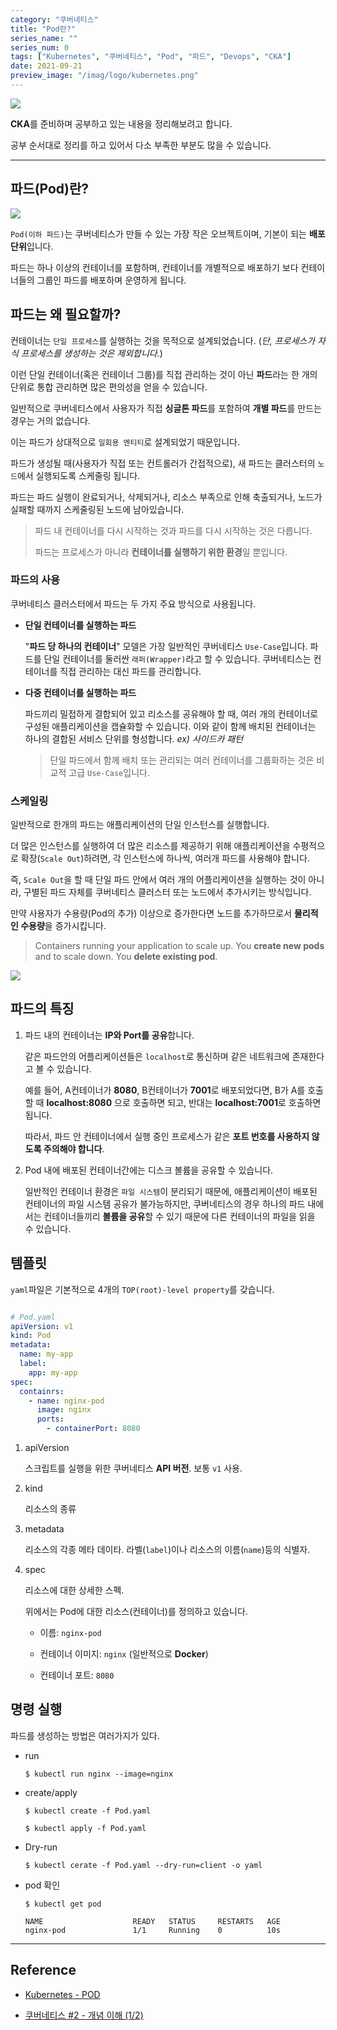 ```yaml
---
category: "쿠버네티스"
title: "Pod란?"
series_name: ""
series_num: 0
tags: ["Kubernetes", "쿠버네티스", "Pod", "파드", "Devops", "CKA"]
date: 2021-09-21
preview_image: "/imag/logo/kubernetes.png"
---
```


![](../img/logo/kubernetes.png)

**CKA**를 준비하며 공부하고 있는 내용을 정리해보려고 합니다.

공부 순서대로 정리를 하고 있어서 다소 부족한 부분도 많을 수 있습니다.

---

## 파드(Pod)란?

![](../img/kubernetes/pod1.png)

`Pod(이하 파드)`는 쿠버네티스가 만들 수 있는 가장 작은 오브젝트이며, 기본이 되는 **배포 단위**입니다.

파드는 하나 이상의 컨테이너를 포함하며, 컨테이너를 개별적으로 배포하기 보다 컨테이너들의 그룹인 파드를 배포하며 운영하게 됩니다. 


## 파드는 왜 필요할까?

컨테이너는 `단일 프로세스`를 실행하는 것을 목적으로 설계되었습니다. (_단, 프로세스가 자식 프로세스를 생성하는 것은 제외합니다._)

이런 단일 컨테이너(혹은 컨테이너 그룹)를 직접 관리하는 것이 아닌 **파드**라는 한 개의 단위로 통합 관리하면 많은 편의성을 얻을 수 있습니다. 

일반적으로 쿠버네티스에서 사용자가 직접 **싱글톤 파드**를 포함하여 **개별 파드**를 만드는 경우는 거의 없습니다.

이는 파드가 상대적으로 `일회용 엔티티`로 설계되었기 때문입니다. 

파드가 생성될 때(사용자가 직접 또는 컨트롤러가 간접적으로), 새 파드는 클러스터의 `노드`에서 실행되도록 스케줄링 됩니다.

파드는 파드 실행이 완료되거나, 삭제되거나, 리소스 부족으로 인해 축출되거나, 노드가 실패할 때까지 스케줄링된 노드에 남아있습니다.

> 파드 내 컨테이너를 다시 시작하는 것과 파드를 다시 시작하는 것은 다릅니다.
> 
> 파드는 프로세스가 아니라 **컨테이너를 실행하기 위한 환경**일 뿐입니다.
 

### 파드의 사용

쿠버네티스 클러스터에서 파드는 두 가지 주요 방식으로 사용됩니다.

- **단일 컨테이너를 실행하는 파드**

  "**파드 당 하나의 컨테이너**" 모델은 가장 일반적인 쿠버네티스 `Use-Case`입니다. 파드를 단일 컨테이너를 둘러싼 `래퍼(Wrapper)`라고 할 수 있습니다. 쿠버네티스는 컨테이너를 직접 관리하는 대신 파드를 관리합니다.

- **다중 컨테이너를 실행하는 파드**

  파드끼리 밀접하게 결합되어 있고 리소스를 공유해야 할 때, 여러 개의 컨테이너로 구성된 애플리케이션을 캡슐화할 수 있습니다. 이와 같이 함께 배치된 컨테이너는 하나의 결합된 서비스 단위를 형성합니다. *ex) 사이드카 패턴*

  > 단일 파드에서 함께 배치 또는 관리되는 여러 컨테이너를 그룹화하는 것은 비교적 고급 `Use-Case`입니다.
  

### 스케일링

일반적으로 한개의 파드는 애플리케이션의 단일 인스턴스를 실행합니다.

더 많은 인스턴스를 실행하여 더 많은 리소스를 제공하기 위해 애플리케이션을 수평적으로 확장(`Scale Out`)하려면, 각 인스턴스에 하나씩, 여러개 파드를 사용해야 합니다.

즉, `Scale Out`을 할 때 단일 파드 안에서 여러 개의 어플리케이션을 실행하는 것이 아니라, 구별된 파드 자체를 쿠버네티스 클러스터 또는 노드에서 추가시키는 방식입니다.

만약 사용자가 수용량(Pod의 추가) 이상으로 증가한다면 노드를 추가하므로서 **물리적인 수용량**을 증가시킵니다.

> Containers running your application to scale up. You **create new pods** and to scale down. You **delete existing pod**.

![](../img/kubernetes/pod2.png)

## 파드의 특징

1. 파드 내의 컨테이너는 **IP와 Port를 공유**합니다.

   같은 파드안의 어플리케이션들은 `localhost`로 통신하며 같은 네트워크에 존재한다고 볼 수 있습니다.

   예를 들어, A컨테이너가 **8080**, B컨테이너가 **7001**로 배포되었다면, B가 A를 호출할 때 **localhost:8080** 으로 호출하면 되고, 반대는 **localhost:7001**로 호출하면 됩니다.

   따라서, 파드 안 컨테이너에서 실행 중인 프로세스가 같은 **포트 번호를 사용하지 않도록 주의해야 합니다**.

2. Pod 내에 배포된 컨테이너간에는 디스크 볼륨을 공유할 수 있습니다.

   일반적인 컨테이너 환경은 `파일 시스템`이 분리되기 때문에, 애플리케이션이 배포된 컨테이너의 파일 시스템 공유가 불가능하지만, 쿠버네티스의 경우 하나의 파드 내에서는 컨테이너들끼리 **볼륨을 공유**할 수 있기 때문에 다른 컨테이너의 파일을 읽을 수 있습니다.

## 템플릿

`yaml`파일은 기본적으로 4개의 `TOP(root)-level property`를 갖습니다.

```yaml

# Pod.yaml
apiVersion: v1 
kind: Pod 
metadata:
  name: my-app
  label:
    app: my-app
spec:
  containrs:
    - name: nginx-pod
      image: nginx 
      ports:
        - containerPort: 8080

```

1. apiVersion

   스크립트를 실행을 위한 쿠버네티스 **API 버전**. 보통 `v1` 사용. 

2. kind

   리소스의 종류

3. metadata

   리소스의 각종 메타 데이타. 라벨(`label`)이나 리소스의 이름(`name`)등의 식별자.

4. spec

   리소스에 대한 상세한 스펙.

   위에서는 Pod에 대한 리소스(컨테이너)를 정의하고 있습니다. 

    * 이름: `nginx-pod`
    
    * 컨테이너 이미지: `nginx` (일반적으로 **Docker**)  
    
    * 컨테이너 포트: `8080`

## 명령 실행

파드를 생성하는 방법은 여러가지가 있다.

* run

    ```shell
    $ kubectl run nginx --image=nginx
    ```

* create/apply

    ```shell
    $ kubectl create -f Pod.yaml

    $ kubectl apply -f Pod.yaml
    ```

* Dry-run

    ```shell
    $ kubectl cerate -f Pod.yaml --dry-run=client -o yaml
    ```

* pod 확인

    ```shell
    $ kubectl get pod
    ```
  
    ```shell
    NAME                    READY   STATUS     RESTARTS   AGE
    nginx-pod               1/1     Running    0          10s
    ```
***

## Reference

* [Kubernetes - POD](https://kubernetes.io/ko/docs/concepts/workloads/pods/)

* [쿠버네티스 #2 - 개념 이해 (1/2)](https://bcho.tistory.com/1256?category=731548)

